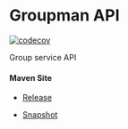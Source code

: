 # Groupman API

[![codecov](https://codecov.io/gh/bremersee/groupman-api/branch/master/graph/badge.svg)](https://codecov.io/gh/bremersee/groupman-api)

Group service API

#### Maven Site

- [Release](https://bremersee.github.io/groupman-api/index.html)

- [Snapshot](https://nexus.bremersee.org/repository/maven-sites/groupman-api/2.0.3-SNAPSHOT/index.html)
